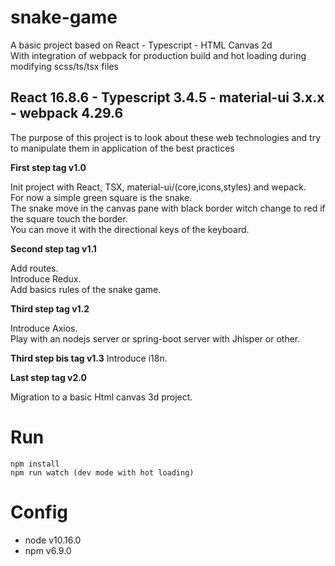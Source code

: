 # snake-game
A basic project based on React - Typescript - HTML Canvas 2d <br>
With integration of webpack for production build and hot loading during modifying scss/ts/tsx files

## React 16.8.6 - Typescript 3.4.5 - material-ui 3.x.x - webpack 4.29.6

The purpose of this project is to look about these web technologies and try to manipulate them in application of the best practices

**First step tag v1.0**

Init project with React, TSX, material-ui/(core,icons,styles) and wepack. <br>
For now a simple green square is the snake.<br>
The snake move in the canvas pane with black border witch change to red if the square touch the border.<br>
You can move it with the directional keys of the keyboard.<br>

**Second step tag v1.1**

Add routes.<br>
Introduce Redux.<br>
Add basics rules of the snake game.<br>

**Third step tag v1.2**

Introduce Axios.<br>
Play with an nodejs server or spring-boot server with Jhisper or other.<br>

**Third step bis tag v1.3**
Introduce i18n.<br>

**Last step tag v2.0**

Migration to a basic Html canvas 3d project.

# Run

```
npm install
npm run watch (dev mode with hot loading)
```

# Config

* node v10.16.0
* npm v6.9.0
